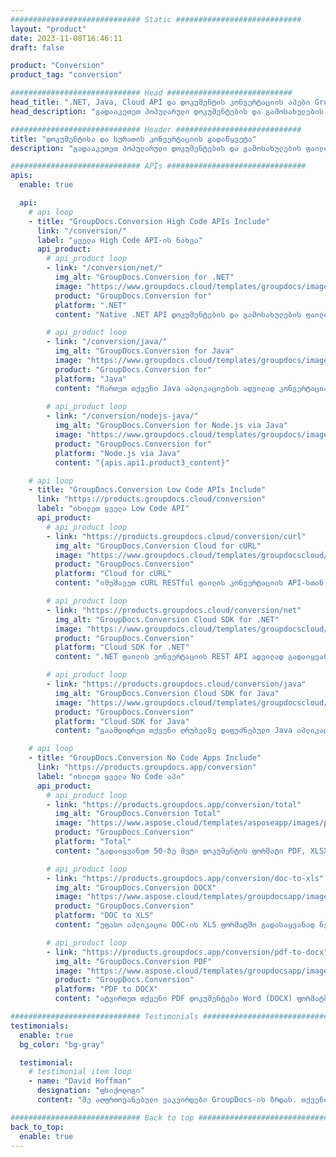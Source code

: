 ```yaml
---
############################# Static ############################
layout: "product"
date: 2023-11-08T16:46:11
draft: false

product: "Conversion"
product_tag: "conversion"

############################# Head ############################
head_title: ".NET, Java, Cloud API და დოკუმენტის კონვერტაციის აპები GroupDocs-ის მიერ"
head_description: "გადააკეთეთ პოპულარული დოკუმენტების და გამოსახულების ფაილის ფორმატები ნებისმიერ პლატფორმაზე აპლიკაციისა და api-ზე დაფუძნებული გადაწყვეტილებებით."

############################# Header ############################
title: "დოკუმენტისა და სურათის კონვერტაციის გადაწყვეტა"
description: "გადააკეთეთ პოპულარული დოკუმენტების და გამოსახულების ფაილის ფორმატები ნებისმიერ პლატფორმაზე აპლიკაციისა და api-ზე დაფუძნებული გადაწყვეტილებებით."

############################# APIs ###############################
apis:
  enable: true

  api:
    # api loop
    - title: "GroupDocs.Conversion High Code APIs Include"
      link: "/conversion/"
      label: "ყველა High Code API-ის ნახვა"
      api_product:
        # api_product loop
        - link: "/conversion/net/"
          img_alt: "GroupDocs.Conversion for .NET"
          image: "https://www.groupdocs.cloud/templates/groupdocs/images/product-logos/groupdocs-conversion-net.png"
          product: "GroupDocs.Conversion for"
          platform: ".NET"
          content: "Native .NET API დოკუმენტების და გამოსახულების ფაილის ფორმატების ზუსტად კონვერტაციისთვის ნებისმიერი ტიპის .NET აპლიკაციაში. მხარს უჭერს სურათის ჭვირნიშნების დამატებას კონვერტაციისას."

        # api_product loop
        - link: "/conversion/java/"
          img_alt: "GroupDocs.Conversion for Java"
          image: "https://www.groupdocs.cloud/templates/groupdocs/images/product-logos/groupdocs-conversion-java.png"
          product: "GroupDocs.Conversion for"
          platform: "Java"
          content: "ჩართეთ თქვენი Java აპლიკაციების ადვილად კონვერტაცია ყველა ინდუსტრიის სტანდარტული დოკუმენტის ფორმატებს შორის, მათ შორის Microsoft Office, PDF, HTML, სურათები და მრავალი სხვა."
          
        # api_product loop
        - link: "/conversion/nodejs-java/"
          img_alt: "GroupDocs.Conversion for Node.js via Java"
          image: "https://www.groupdocs.cloud/templates/groupdocs/images/product-logos/groupdocs-conversion-nodejs-java.png"
          product: "GroupDocs.Conversion for"
          platform: "Node.js via Java"
          content: "{apis.api1.product3_content}"

    # api loop
    - title: "GroupDocs.Conversion Low Code APIs Include"
      link: "https://products.groupdocs.cloud/conversion"
      label: "იხილეთ ყველა Low Code API"
      api_product:
        # api_product loop
        - link: "https://products.groupdocs.cloud/conversion/curl"
          img_alt: "GroupDocs.Conversion Cloud for cURL"
          image: "https://www.groupdocs.cloud/templates/groupdocscloud/images/sdk/272x272/groupdocs_conversion-for-curl.png"
          product: "GroupDocs.Conversion"
          platform: "Cloud for cURL"
          content: "იმუშავეთ cURL RESTful ფაილის კონვერტაციის API-სთან, რათა მარტივად გადაიყვანოთ Microsoft Office, PDF, Email, Project, HTML და სხვა საერთო ფაილის ფორმატები თქვენს აპლიკაციებში."

        # api_product loop
        - link: "https://products.groupdocs.cloud/conversion/net"
          img_alt: "GroupDocs.Conversion Cloud SDK for .NET"
          image: "https://www.groupdocs.cloud/templates/groupdocscloud/images/sdk/272x272/groupdocs_conversion-for-net.png"
          product: "GroupDocs.Conversion"
          platform: "Cloud SDK for .NET"
          content: ".NET ფაილის კონვერტაციის REST API ადვილად გადაიყვანოთ Microsoft Office, PDF, Email, Project, HTML და სხვა საერთო ფაილის ფორმატები ნებისმიერ პლატფორმაზე Cloud SDK-ის გამოყენებით."

        # api_product loop
        - link: "https://products.groupdocs.cloud/conversion/java"
          img_alt: "GroupDocs.Conversion Cloud SDK for Java"
          image: "https://www.groupdocs.cloud/templates/groupdocscloud/images/sdk/272x272/groupdocs_conversion-for-java.png"
          product: "GroupDocs.Conversion"
          platform: "Cloud SDK for Java"
          content: "გაამდიდრეთ თქვენი ღრუბელზე დაფუძნებული Java აპლიკაციები დოკუმენტების კონვერტაციის გაფართოებული ფუნქციებით ნებისმიერ პლატფორმაზე, რომელსაც შეუძლია REST API-ების გამოძახება."

    # api loop
    - title: "GroupDocs.Conversion No Code Apps Include"
      link: "https://products.groupdocs.app/conversion"
      label: "იხილეთ ყველა No Code აპი"
      api_product:
        # api_product loop
        - link: "https://products.groupdocs.app/conversion/total"
          img_alt: "GroupDocs.Conversion Total"
          image: "https://www.aspose.cloud/templates/asposeapp/images/products/logo/aspose_conversion-app.png"
          product: "GroupDocs.Conversion"
          platform: "Total"
          content: "გადაიყვანეთ 50-ზე მეტი დოკუმენტის ფორმატი PDF, XLSX, DOCX, XPS, HTML და სხვა."

        # api_product loop
        - link: "https://products.groupdocs.app/conversion/doc-to-xls"
          img_alt: "GroupDocs.Conversion DOCX"
          image: "https://www.aspose.cloud/templates/groupdocsapp/images/products/logo/groupdocs_words-app.png"
          product: "GroupDocs.Conversion"
          platform: "DOC to XLS"
          content: "უფასო აპლიკაცია DOC-ის XLS ფორმატში გადასაყვანად ნებისმიერი ვებ ბრაუზერიდან."

        # api_product loop
        - link: "https://products.groupdocs.app/conversion/pdf-to-docx"
          img_alt: "GroupDocs.Conversion PDF"
          image: "https://www.aspose.cloud/templates/groupdocsapp/images/products/logo/groupdocs_pdf-app.png"
          product: "GroupDocs.Conversion"
          platform: "PDF to DOCX"
          content: "ატვირთეთ თქვენი PDF დოკუმენტები Word (DOCX) ფორმატში უწყვეტი კონვერტაციისთვის."

############################# Testimonials ###############################
testimonials:
  enable: true
  bg_color: "bg-gray"

  testimonial:
    # testimonial item loop
    - name: "David Hoffman"
      designation: "ფსიქოლოგი"
      content: "მე აღფრთოვანებული ვაკვირდები GroupDocs-ის ზრდას. თქვენი სრული გუნდის პასუხისმგებლობა დიდად დამეხმარა, როდესაც მე ვესაუბრები ვინმეს GroupDocs-ში, შემიძლია გარანტირებული ვიყო, რომ ვიღაც უსმენს და ახორციელებს რამეს."

############################# Back to top ###############################
back_to_top:
  enable: true
---
```

